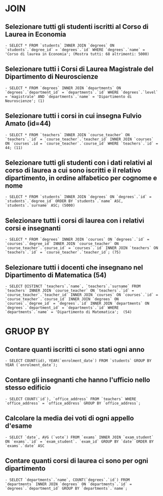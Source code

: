 # JOIN

## Selezionare tutti gli studenti iscritti al Corso di Laurea in Economia
    - SELECT * FROM `students` INNER JOIN `degrees` ON `students`.`degree_id` = `degrees`.`id` WHERE `degrees`.`name` = 'Corso di laurea in Economia'; (Mostra tutti: 68 altrimenti: 5000)


## Selezionare tutti i Corsi di Laurea Magistrale del Dipartimento di Neuroscienze
    - SELECT * FROM `degrees` INNER JOIN `departments` ON `degrees`.`department_id` = `departments`.`id` WHERE `degrees`.`level` = 'magistrale' AND `departments`.`name` = 'Dipartimento di Neuroscienze'; (1)


## Selezionare tutti i corsi in cui insegna Fulvio Amato (id=44)
    - SELECT * FROM `teachers` INNER JOIN `course_teacher` ON `teachers`.`id` = `course_teacher`.`teacher_id` INNER JOIN `courses` ON `courses`.id = `course_teacher`.`course_id` WHERE `teachers`.`id` = 44; (11)


## Selezionare tutti gli studenti con i dati relativi al corso di laurea a cui sono iscritti e il relativo dipartimento, in ordine alfabetico per cognome e nome
    - SELECT * FROM `students` INNER JOIN `degrees` ON `degrees`.`id` = `students`.`degree_id` ORDER BY `students`.`name` ASC, `students`.`surname` ASC; (5000)


## Selezionare tutti i corsi di laurea con i relativi corsi e insegnanti
    - SELECT * FROM `degrees` INNER JOIN `courses` ON `degrees`.`id` = `courses`.`degree_id` INNER JOIN `course_teacher` ON `course_teacher`.`course_id` = `courses`.`id` INNER JOIN `teachers` ON `teachers`.`id` = `course_teacher`.`teacher_id`; (75)


## Selezionare tutti i docenti che insegnano nel Dipartimento di Matematica (54)
    - SELECT DISTINCT `teachers`.`name`, `teachers`.`surname` FROM `teachers` INNER JOIN `course_teacher` ON `teachers`.`id` = `course_teacher`.`teacher_id` INNER JOIN `courses` ON `courses`.`id` = `course_teacher`.`course_id` INNER JOIN `degrees` ON `courses`.`degree_id` = `degrees`.`id` INNER JOIN `departments` ON `degrees`.`department_id` = `departments`.`id` WHERE `departments`.`name` = 'Dipartimento di Matematica';  (54)


# GRUOP BY

## Contare quanti iscritti ci sono stati ogni anno
    - SELECT COUNT(id), YEAR(`enrolment_date`) FROM `students` GROUP BY YEAR (`enrolment_date`); 


## Contare gli insegnanti che hanno l'ufficio nello stesso edificio
    - SELECT COUNT(`id`), `office_address` FROM `teachers` WHERE `office_address` = `office_address` GROUP BY `office_address`; 


## Calcolare la media dei voti di ogni appello d'esame
    - SELECT `date`, AVG (`vote`) FROM `exams` INNER JOIN `exam_student` ON `exams`.`id` = `exam_student`. `exam_id` GROUP BY `date` ORDER BY `exams`.`date` ASC 


## Contare quanti corsi di laurea ci sono per ogni dipartimento
    - SELECT `departments`.`name`, COUNT(`degrees`.`id`) FROM `departments` INNER JOIN `degrees` ON `departments`.`id` = `degrees`.`department_id` GROUP BY `departments`.`name`; 

